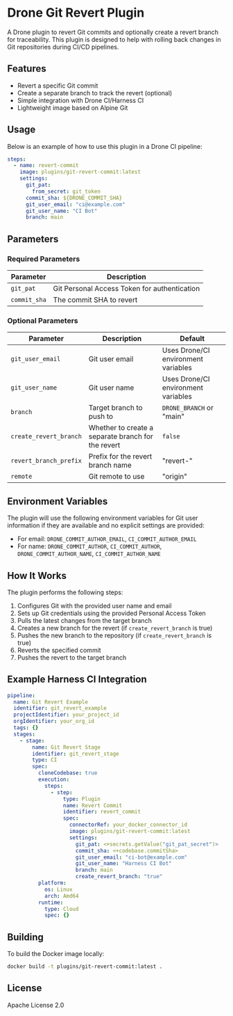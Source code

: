 # Drone Git Revert Plugin

A Drone plugin to revert Git commits and optionally create a revert branch for traceability. This plugin is designed to help with rolling back changes in Git repositories during CI/CD pipelines.

## Features

- Revert a specific Git commit
- Create a separate branch to track the revert (optional)
- Simple integration with Drone CI/Harness CI
- Lightweight image based on Alpine Git

## Usage

Below is an example of how to use this plugin in a Drone CI pipeline:

```yaml
steps:
  - name: revert-commit
    image: plugins/git-revert-commit:latest
    settings:
      git_pat:
        from_secret: git_token
      commit_sha: ${DRONE_COMMIT_SHA}
      git_user_email: "ci@example.com"
      git_user_name: "CI Bot"
      branch: main
```

## Parameters

### Required Parameters

| Parameter | Description |
|-----------|-------------|
| `git_pat` | Git Personal Access Token for authentication |
| `commit_sha` | The commit SHA to revert |

### Optional Parameters

| Parameter | Description | Default |
|-----------|-------------|--------|
| `git_user_email` | Git user email | Uses Drone/CI environment variables |
| `git_user_name` | Git user name | Uses Drone/CI environment variables |
| `branch` | Target branch to push to | `DRONE_BRANCH` or "main" |
| `create_revert_branch` | Whether to create a separate branch for the revert | `false` |
| `revert_branch_prefix` | Prefix for the revert branch name | "revert-" |
| `remote` | Git remote to use | "origin" |

## Environment Variables

The plugin will use the following environment variables for Git user information if they are available and no explicit settings are provided:

- For email: `DRONE_COMMIT_AUTHOR_EMAIL`, `CI_COMMIT_AUTHOR_EMAIL`
- For name: `DRONE_COMMIT_AUTHOR`, `CI_COMMIT_AUTHOR`, `DRONE_COMMIT_AUTHOR_NAME`, `CI_COMMIT_AUTHOR_NAME`

## How It Works

The plugin performs the following steps:

1. Configures Git with the provided user name and email
2. Sets up Git credentials using the provided Personal Access Token
3. Pulls the latest changes from the target branch
4. Creates a new branch for the revert (if `create_revert_branch` is true)
5. Pushes the new branch to the repository (if `create_revert_branch` is true)
6. Reverts the specified commit
7. Pushes the revert to the target branch

## Example Harness CI Integration

```yaml
pipeline:
  name: Git Revert Example
  identifier: git_revert_example
  projectIdentifier: your_project_id
  orgIdentifier: your_org_id
  tags: {}
  stages:
    - stage:
        name: Git Revert Stage
        identifier: git_revert_stage
        type: CI
        spec:
          cloneCodebase: true
          execution:
            steps:
              - step:
                  type: Plugin
                  name: Revert Commit
                  identifier: revert_commit
                  spec:
                    connectorRef: your_docker_connector_id
                    image: plugins/git-revert-commit:latest
                    settings:
                      git_pat: <+secrets.getValue("git_pat_secret")>
                      commit_sha: <+codebase.commitSha>
                      git_user_email: "ci-bot@example.com"
                      git_user_name: "Harness CI Bot"
                      branch: main
                      create_revert_branch: "true"
          platform:
            os: Linux
            arch: Amd64
          runtime:
            type: Cloud
            spec: {}
```

## Building

To build the Docker image locally:

```bash
docker build -t plugins/git-revert-commit:latest .
```

## License

Apache License 2.0

